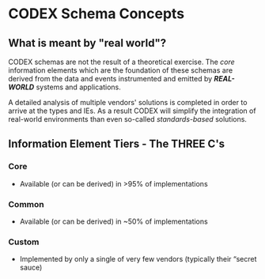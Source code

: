 # CODEX Schema Concepts

## What is meant by "real world"?

CODEX schemas are not the result of a theoretical exercise. The *core* information elements which are the foundation of these schemas are derived from the data and events instrumented and emitted by ***REAL-WORLD*** systems and applications.

A detailed analysis of multiple vendors' solutions is completed in order to arrive at the types and IEs. As a result CODEX will simplify the integration of real-world environments than even so-called *standards-based* solutions.

## Information Element Tiers - The THREE C's

### Core

- Available (or can be derived) in >95% of implementations

### Common

- Available (or can be derived) in ~50% of implementations

### Custom

- Implemented by only a single of very few vendors (typically their “secret sauce)
